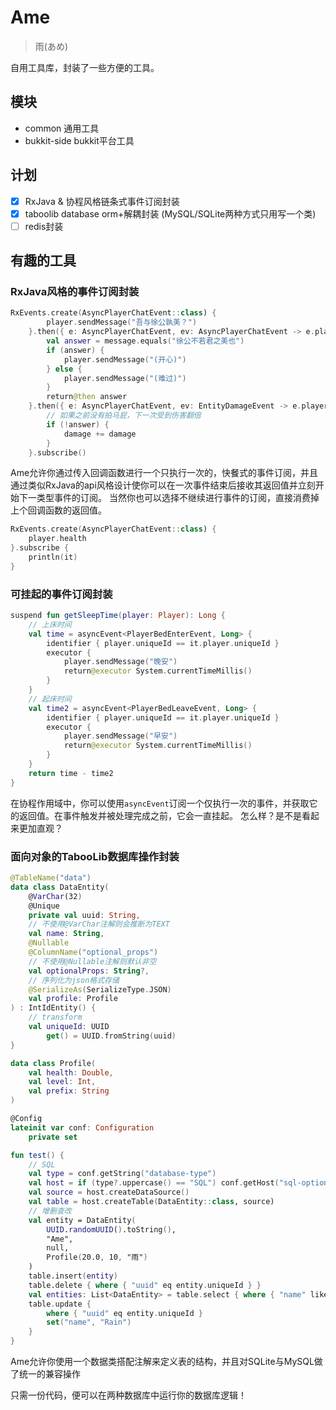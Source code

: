 # Ame

> 雨(あめ) 

自用工具库，封装了一些方便的工具。

## 模块

- common 通用工具
- bukkit-side bukkit平台工具

## 计划

- [x] RxJava & 协程风格链条式事件订阅封装
- [x] taboolib database orm+解耦封装 (MySQL/SQLite两种方式只用写一个类)
- [ ] redis封装

## 有趣的工具

### RxJava风格的事件订阅封装

~~~kotlin
RxEvents.create(AsyncPlayerChatEvent::class) {
        player.sendMessage("吾与徐公孰美？")
    }.then({ e: AsyncPlayerChatEvent, ev: AsyncPlayerChatEvent -> e.player.uniqueId == ev.player.uniqueId }) {
        val answer = message.equals("徐公不若君之美也")
        if (answer) {
            player.sendMessage("(开心)")
        } else {
            player.sendMessage("(难过)")
        }
        return@then answer
    }.then({ e: AsyncPlayerChatEvent, ev: EntityDamageEvent -> e.player.uniqueId == ev.entity.uniqueId }) { answer ->
        // 如果之前没有拍马屁，下一次受到伤害翻倍
        if (!answer) {
            damage += damage
        }
    }.subscribe()
~~~

Ame允许你通过传入回调函数进行一个只执行一次的，快餐式的事件订阅，并且通过类似RxJava的api风格设计使你可以在一次事件结束后接收其返回值并立刻开始下一类型事件的订阅。
当然你也可以选择不继续进行事件的订阅，直接消费掉上个回调函数的返回值。

~~~kotlin
RxEvents.create(AsyncPlayerChatEvent::class) {
    player.health
}.subscribe {
    println(it)
}
~~~

### 可挂起的事件订阅封装

~~~kotlin
suspend fun getSleepTime(player: Player): Long {
    // 上床时间
    val time = asyncEvent<PlayerBedEnterEvent, Long> {
        identifier { player.uniqueId == it.player.uniqueId }
        executor {
            player.sendMessage("晚安")
            return@executor System.currentTimeMillis()
        }
    }
    // 起床时间
    val time2 = asyncEvent<PlayerBedLeaveEvent, Long> {
        identifier { player.uniqueId == it.player.uniqueId }
        executor {
            player.sendMessage("早安")
            return@executor System.currentTimeMillis()
        }
    }
    return time - time2
}
~~~

在协程作用域中，你可以使用`asyncEvent`订阅一个仅执行一次的事件，并获取它的返回值。在事件触发并被处理完成之前，它会一直挂起。
怎么样？是不是看起来更加直观？

### 面向对象的TabooLib数据库操作封装

~~~kotlin
@TableName("data")
data class DataEntity(
    @VarChar(32)
    @Unique
    private val uuid: String,
    // 不使用@VarChar注解则会推断为TEXT
    val name: String,
    @Nullable
    @ColumnName("optional_props")
    // 不使用@Nullable注解则默认非空
    val optionalProps: String?,
    // 序列化为json格式存储
    @SerializeAs(SerializeType.JSON)
    val profile: Profile
) : IntIdEntity() {
    // transform
    val uniqueId: UUID
        get() = UUID.fromString(uuid)
}

data class Profile(
    val health: Double,
    val level: Int,
    val prefix: String
)

@Config
lateinit var conf: Configuration
    private set

fun test() {
    // SQL
    val type = conf.getString("database-type")
    val host = if (type?.uppercase() == "SQL") conf.getHost("sql-options") else File(getDataFolder(), "sqlite.db").getHost()
    val source = host.createDataSource()
    val table = host.createTable(DataEntity::class, source)
    // 增删查改
    val entity = DataEntity(
        UUID.randomUUID().toString(),
        "Ame",
        null,
        Profile(20.0, 10, "雨")
    )
    table.insert(entity)
    table.delete { where { "uuid" eq entity.uniqueId } }
    val entities: List<DataEntity> = table.select { where { "name" like "Ame" } }
    table.update {
        where { "uuid" eq entity.uniqueId }
        set("name", "Rain")
    }
}
~~~

Ame允许你使用一个数据类搭配注解来定义表的结构，并且对SQLite与MySQL做了统一的兼容操作

只需一份代码，便可以在两种数据库中运行你的数据库逻辑！


